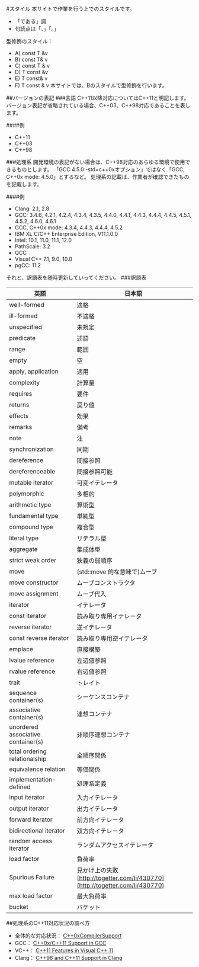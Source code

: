 #スタイル
本サイトで作業を行う上でのスタイルです。
- 「である」調
- 句読点は「、」「。」


型修飾のスタイル：
- A) const T &v
- B) const T& v
- C) const T & v
- D) T const &v
- E) T const& v
- F) T const & v
本サイトでは、Bのスタイルで型修飾を行います。


##バージョンの表記
###言語
C++11以降対応についてはC++11と明記します。バージョン表記が省略されている場合、C++03、C++98対応であることを表します。

####例
- C++11
- C++03
- C++98


###処理系
開発環境の表記がない場合は、C++98対応のあらゆる環境で使用できるものとします。 
「GCC 4.5.0 -std=c++0xオプション」ではなく「GCC, C++0x mode: 4.5.0」とするなど。 
処理系の記載は、作業者が確認できたものを記載します。

####例
- Clang: 2.1, 2.8
- GCC: 3.4.6, 4.2.1, 4.2.4, 4.3.4, 4.3.5, 4.4.0, 4.4.1, 4.4.3, 4.4.4, 4.4.5, 4.5.1, 4.5.2, 4.6.0, 4.6.1
- GCC, C++0x mode: 4.3.4, 4.4.3, 4.4.4, 4.5.2
- IBM XL C/C++ Enterprise Edition, V11.1.0.0
- Intel: 10.1, 11.0, 11.1, 12.0
- PathScale: 3.2
- QCC
- Visual C++ 7.1, 9.0, 10.0
- pgCC: 11.2

それと、訳語表を随時更新していってください。
###訳語表

| 英語               | 日本語 |
|--------------------|----------------------------------------------|
| well-formed                        | 適格                         |
| ill-formed                         | 不適格                       |
| unspecified                        | 未規定                       |
| predicate                          | 述語                         |
| range                              | 範囲                         |
| empty                              | 空                           |
| apply, application                 | 適用                         |
| complexity                         | 計算量                       |
| requires                           | 要件                         |
| returns                            | 戻り値                       |
| effects                            | 効果                         |
| remarks                            | 備考                         |
| note                               | 注                           |
| synchronization                    | 同期                         |
| dereference                        | 間接参照                     |
| dereferenceable                    | 間接参照可能                 |
| mutable iterator                   | 可変イテレータ               |
| polymorphic                        | 多相的                       |
| arithmetic type                    | 算術型                       |
| fundamental type                   | 単純型                       |
| compound type                      | 複合型                       |
| literal type                       | リテラル型                   |
| aggregate                          | 集成体型                     |
| strict weak order                  | 狭義の弱順序                 |
| move                               | (std::move 的な意味で)ムーブ |
| move constructor                   | ムーブコンストラクタ         |
| move assignment                    | ムーブ代入                   |
| iterator	                         | イテレータ                   |
| const iterator                     | 読み取り専用イテレータ       |
| reverse iterator                   | 逆イテレータ                 |
| const reverse iterator             | 読み取り専用逆イテレータ     |
| emplace                            | 直接構築                     |
| lvalue reference                   | 左辺値参照                   |
| rvalue reference                   | 右辺値参照                   |
| trait                              | トレイト                     |
| sequence container(s)              | シーケンスコンテナ           |
| associative container(s)           | 連想コンテナ                 |
| unordered associative container(s) | 非順序連想コンテナ           |
| total ordering relationalship      | 全順序関係                   |
| equivalence relation               | 等価関係                     |
| implementation-defined             | 処理系定義                   |
| input iterator                     | 入力イテレータ               |
| output iterator                    | 出力イテレータ               |
| forward iterator                   | 前方向イテレータ             |
| bidirectional iterator             | 双方向イテレータ             |
| random access iterator             | ランダムアクセスイテレータ   |
| load factor                        | 負荷率                       |
| Spurious Failure                   | 見かけ上の失敗<br/> [http://togetter.com/li/430770](http://togetter.com/li/430770) |
| max load factor                    | 最大負荷率                   |
| bucket                             | バケット                     |


##処理系のC++11対応状況の調べ方
- 全体的な対応状況： [C++0xCompilerSupport](http://wiki.apache.org/stdcxx/C++0xCompilerSupport)
- GCC： [C++0x/C++11 Support in GCC](http://gcc.gnu.org/projects/cxx0x.html)
- VC++： [C++11 Features in Visual C++ 11](http://blogs.msdn.com/b/vcblog/archive/2011/09/12/10209291.aspx)
- Clang： [C++98 and C++11 Support in Clang](http://clang.llvm.org/cxx_status.html)


